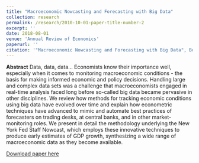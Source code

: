 ```yaml
---
title: "Macroeconomic Nowcasting and Forecasting with Big Data"
collection: research
permalink: /research/2010-10-01-paper-title-number-2
excerpt: ''
date: 2018-08-01
venue: 'Annual Review of Economics'
paperurl: ''
citation: '"Macroeconomic Nowcasting and Forecasting with Big Data", Bok, B., Caratelli, D., Giannone, D., Sbordone, A., Tambalotti, A. <i>Annual Review of Economics</i> 2018 10:1 615-643.'
---
```


**Abstract** Data, data, data... Economists know their importance well, especially when it comes to monitoring macroeconomic conditions - the basis for making informed economic and policy decisions. Handling large and complex data sets was a challenge that macroeconomists engaged in real-time analysis faced long before so-called big data became pervasive in other disciplines. We review how methods for tracking economic conditions using big data have evolved over time and explain how econometric techniques have advanced to mimic and automate best practices of forecasters on trading desks, at central banks, and in other market-monitoring roles. We present in detail the methodology underlying the New York Fed Staff Nowcast, which employs these innovative techniques to produce early estimates of GDP growth, synthesizing a wide range of macroeconomic data as they become available.

[Download paper here](https://www.annualreviews.org/doi/10.1146/annurev-economics-080217-053214)